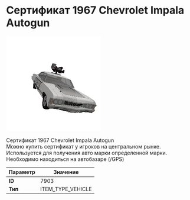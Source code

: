 # Сертификат 1967 Chevrolet Impala Autogun

![Item Image](../img/7903.webp?raw=true)

Сертификат 1967 Chevrolet Impala Autogun<br>Можно купить сертификат у игроков на центральном рынке.<br>Используется для получения авто марки определенной марки.<br>Необходимо находиться на автобазаре (/GPS)


| Параметр | Значение |
|----------|----------|
| **ID** | 7903 |
| **Тип** | ITEM_TYPE_VEHICLE |

